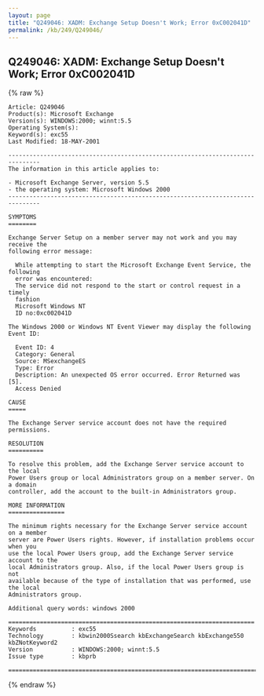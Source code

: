 ```yaml
---
layout: page
title: "Q249046: XADM: Exchange Setup Doesn't Work; Error 0xC002041D"
permalink: /kb/249/Q249046/
---
```


## Q249046: XADM: Exchange Setup Doesn't Work; Error 0xC002041D

{% raw %}

	Article: Q249046
	Product(s): Microsoft Exchange
	Version(s): WINDOWS:2000; winnt:5.5
	Operating System(s): 
	Keyword(s): exc55
	Last Modified: 18-MAY-2001
	
	-------------------------------------------------------------------------------
	The information in this article applies to:
	
	- Microsoft Exchange Server, version 5.5 
	- the operating system: Microsoft Windows 2000 
	-------------------------------------------------------------------------------
	
	SYMPTOMS
	========
	
	Exchange Server Setup on a member server may not work and you may receive the
	following error message:
	
	  While attempting to start the Microsoft Exchange Event Service, the following
	  error was encountered:
	  The service did not respond to the start or control request in a timely
	  fashion
	  Microsoft Windows NT
	  ID no:0xc002041D
	
	The Windows 2000 or Windows NT Event Viewer may display the following Event ID:
	
	  Event ID: 4
	  Category: General
	  Source: MSexchangeES
	  Type: Error
	  Description: An unexpected OS error occurred. Error Returned was [5].
	  Access Denied
	
	CAUSE
	=====
	
	The Exchange Server service account does not have the required permissions.
	
	RESOLUTION
	==========
	
	To resolve this problem, add the Exchange Server service account to the local
	Power Users group or local Administrators group on a member server. On a domain
	controller, add the account to the built-in Administrators group.
	
	MORE INFORMATION
	================
	
	The minimum rights necessary for the Exchange Server service account on a member
	server are Power Users rights. However, if installation problems occur when you
	use the local Power Users group, add the Exchange Server service account to the
	local Administrators group. Also, if the local Power Users group is not
	available because of the type of installation that was performed, use the local
	Administrators group.
	
	Additional query words: windows 2000
	
	======================================================================
	Keywords          : exc55 
	Technology        : kbwin2000Ssearch kbExchangeSearch kbExchange550 kbZNotKeyword2
	Version           : WINDOWS:2000; winnt:5.5
	Issue type        : kbprb
	
	=============================================================================
	

{% endraw %}
